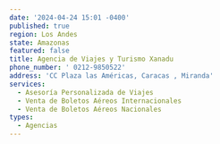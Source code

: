 ```yaml
---
date: '2024-04-24 15:01 -0400'
published: true
region: Los Andes
state: Amazonas
featured: false
title: Agencia de Viajes y Turismo Xanadu
phone_number: ' 0212-9850522'
address: 'CC Plaza las Américas, Caracas , Miranda'
services:
  - Asesoría Personalizada de Viajes
  - Venta de Boletos Aéreos Internacionales
  - Venta de Boletos Aéreos Nacionales
types:
  - Agencias
---
```


